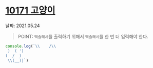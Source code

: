 # [10171 고양이](https://www.acmicpc.net/problem/10171)

날짜: 2021.05.24

> POINT: `백슬래시`를 출력하기 위해서 `백슬래시`를 한 번 더 입력해야 한다. 

```javascript
console.log(`\\    /\\
 )  ( ')
(  /  )
 \\(__)|`)
```
